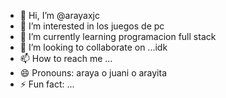 - 👋 Hi, I’m @arayaxjc
- 👀 I’m interested in los juegos de pc
- 🌱 I’m currently learning programacion full stack
- 💞️ I’m looking to collaborate on ...idk
- 📫 How to reach me ...
- 😄 Pronouns: araya o juani o arayita
- ⚡ Fun fact: ...

<!---
arayaxjc/arayaxjc is a ✨ special ✨ repository because its `README.md` (this file) appears on your GitHub profile.
You can click the Preview link to take a look at your changes.
--->
